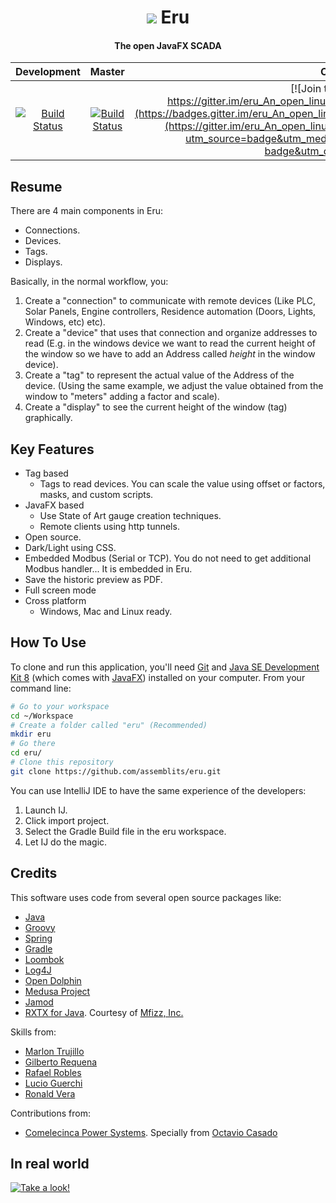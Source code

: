 <h1 align="center">
  <img src="https://raw.githubusercontent.com/eru-scada/eru/develop/Eru/src/main/resources/images/Logo124x124.png" />
  Eru
  <br>
</h1>

<h4 align="center">The open JavaFX SCADA</h4>

| Development  | Master |  Chat  |  License  |
|:------:|:---------:|:---------:|:---------:|
| [![Build Status](https://travis-ci.org/assemblits/eru.svg?branch=develop)](https://travis-ci.org/assemblits/eru)  | [![Build Status](https://travis-ci.org/assemblits/eru.svg?branch=master)](https://travis-ci.org/assemblits/eru)  | [![Join the chat at https://gitter.im/eru_An_open_linux_SCADA_based_on_JavaFX/Lobby](https://badges.gitter.im/eru_An_open_linux_SCADA_based_on_JavaFX/Lobby.svg)](https://gitter.im/eru_An_open_linux_SCADA_based_on_JavaFX/Lobby?utm_source=badge&utm_medium=badge&utm_campaign=pr-badge&utm_content=badge) | [![Apache 2.0 License](https://img.shields.io/badge/license-GPL3.0-green.svg)](https://github.com/assemblits/eru/blob/develop/LICENSE) |
  
## Resume
  There are 4 main components in Eru:
  - Connections.
  - Devices.
  - Tags.
  - Displays.

  Basically, in the normal workflow, you:
  1) Create a "connection" to communicate with remote devices (Like PLC, Solar Panels, Engine controllers, Residence 
  automation (Doors, Lights, Windows, etc) etc).
  2) Create a "device" that uses that connection and organize addresses to read (E.g. in the windows device we want 
  to read  the current height of the window so we have to add an Address called *height* in the window device).
  3) Create a "tag" to represent the actual value of the Address of the device. (Using the same example, 
  we adjust the value obtained from the window to "meters" adding a factor and scale).
  4) Create a "display" to see the current height of the window (tag) graphically.

## Key Features

* Tag based
  - Tags to read devices. You can scale the value using offset or factors, masks, and custom scripts.
* JavaFX based
  - Use State of Art gauge creation techniques.
  - Remote clients using http tunnels.
* Open source.
* Dark/Light using CSS.
* Embedded Modbus (Serial or TCP). You do not need to get additional Modbus handler... It is embedded in Eru.
* Save the historic preview as PDF.
* Full screen mode
* Cross platform
  - Windows, Mac and Linux ready.
  
## How To Use

To clone and run this application, you'll need [Git](https://git-scm.com) and 
[Java SE Development Kit 8](http://www.oracle.com/technetwork/java/javase/downloads/jdk8-downloads-2133151.html) 
(which comes with [JavaFX](http://docs.oracle.com/javase/8/javase-clienttechnologies.htm)) installed on your computer. 
From your command line:

```bash
# Go to your workspace 
cd ~/Workspace
# Create a folder called "eru" (Recommended)
mkdir eru
# Go there
cd eru/
# Clone this repository
git clone https://github.com/assemblits/eru.git
```
You can use IntelliJ IDE to have the same experience of the developers:

1) Launch IJ.
2) Click import project.
3) Select the Gradle Build file in the eru workspace.
4) Let IJ do the magic.

## Credits

This software uses code from several open source packages like:

- [Java](http://www.oracle.com/technetwork/java/javase/downloads/jdk8-downloads-2133151.html)
- [Groovy](http://groovy-lang.org/)
- [Spring](https://spring.io/)
- [Gradle](https://gradle.org/)
- [Loombok](https://projectlombok.org/)
- [Log4J](https://logging.apache.org/log4j/)
- [Open Dolphin](http://open-dolphin.org/dolphin_website/Home.html)
- [Medusa Project](https://github.com/marlontrujillo1080/Medusa)
- [Jamod](http://jamod.sourceforge.net/index.html)
- [RXTX for Java](http://mfizz.com/oss/rxtx-for-java). Courtesy of [Mfizz, Inc. ](http://mfizz.com/)

Skills from:
- [Marlon Trujillo](https://github.com/marlontrujillo1080)
- [Gilberto Requena](https://github.com/gilbertojrequena)
- [Rafael Robles](https://github.com/Rafaelsk)
- [Lucio Guerchi](https://github.com/luHub)
- [Ronald Vera](https://www.linkedin.com/in/ronald-vera-2185b382/)

Contributions from:
- [Comelecinca Power Systems](www.comelecinca.com). Specially from [Octavio Casado](https://www.linkedin.com/in/octavio-casado-gonzalez-phd-2b1b2266/)

## In real world
[![Take a look!](https://img.youtube.com/vi/8DUAf9TrJuI/0.jpg)](https://www.youtube.com/watch?v=FHph2jrS0EU=47s)
